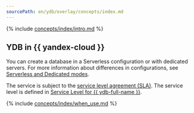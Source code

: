 ```yaml
---
sourcePath: en/ydb/overlay/concepts/index.md
---
```

{% include [concepts/index/intro.md](_includes/index/intro.md) %}

## YDB in {{ yandex-cloud }}

You can create a database in a Serverless configuration or with dedicated servers. For more information about differences in configurations, see [Serverless and Dedicated modes](serverless_and_dedicated.md).

The service is subject to the [service level agreement (SLA)](https://yandex.ru/legal/cloud_sla?lang=ru). The service level is defined in [Service Level for {{ ydb-full-name }}](https://yandex.ru/legal/cloud_sla_ydb?lang=ru).

{% include [concepts/index/when_use.md](_includes/index/when_use.md) %}
